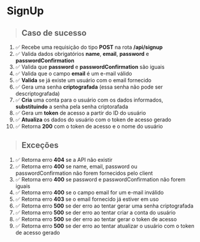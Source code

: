 # SignUp

> ## Caso de sucesso

1. &#9989; Recebe uma requisição do tipo **POST** na rota **/api/signup**
2. &#9989; Valida dados obrigatórios **name**, **email**, **password** e **passwordConfirmation**
3. &#9989; Valida que **password** e **passwordConfirmation** são iguais
4. &#9989; Valida que o campo **email** é um e-mail válido
5. &#9989; **Valida** se já existe um usuário com o email fornecido
6. &#9989; Gera uma senha **criptografada** (essa senha não pode ser descriptografada)
7. &#9989; **Cria** uma conta para o usuário com os dados informados, **substituindo** a senha pela senha criptorafada
8. &#9989; Gera um **token** de acesso a partir do ID do usuário
9. &#9989; **Atualiza** os dados do usuário com o token de acesso gerado
10. &#9989; Retorna **200** com o token de acesso e o nome do usuário

> ## Exceções

1. &#9989; Retorna erro **404** se a API não existir
2. &#9989; Retorna erro **400** se name, email, password ou passwordConfirmation não forem fornecidos pelo client
3. &#9989; Retorna erro **400** se password e passwordConfirmation não forem iguais
4. &#9989; Retorna erro **400** se o campo email for um e-mail inválido
5. &#9989; Retorna erro **403** se o email fornecido já estiver em uso
6. &#9989; Retorna erro **500** se der erro ao tentar gerar uma senha criptografada
7. &#9989; Retorna erro **500** se der erro ao tentar criar a conta do usuário
8. &#9989; Retorna erro **500** se der erro ao tentar gerar o token de acesso
9. &#9989; Retorna erro **500** se der erro ao tentar atualizar o usuário com o token de acesso gerado
